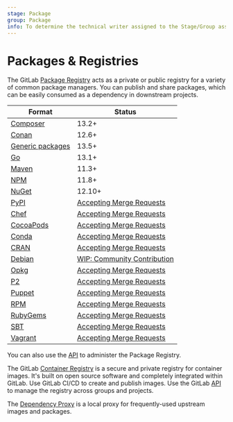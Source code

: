 ```yaml
---
stage: Package
group: Package
info: To determine the technical writer assigned to the Stage/Group associated with this page, see https://about.gitlab.com/handbook/engineering/ux/technical-writing/#designated-technical-writers
---
```


# Packages & Registries

The GitLab [Package Registry](package_registry/index.md) acts as a private or public registry
for a variety of common package managers. You can publish and share
packages, which can be easily consumed as a dependency in downstream projects.

| Format | Status |
| ------ | ------ |
| [Composer](composer_repository/index.md) | 13.2+  |
| [Conan](conan_repository/index.md) | 12.6+  |
| [Generic packages](generic_packages/index.md) | 13.5+  |
| [Go](go_proxy/index.md) | 13.1+  |
| [Maven](maven_repository/index.md) | 11.3+  |
| [NPM](npm_registry/index.md) | 11.8+  |
| [NuGet](nuget_repository/index.md) | 12.10+  |
| [PyPI](pypi_repository/index.md) | [Accepting Merge Requests](../../development/packages.md)  |
| [Chef](https://gitlab.com/gitlab-org/gitlab/-/issues/36889) | [Accepting Merge Requests](../../development/packages.md) |
| [CocoaPods](https://gitlab.com/gitlab-org/gitlab/-/issues/36890) | [Accepting Merge Requests](../../development/packages.md) |
| [Conda](https://gitlab.com/gitlab-org/gitlab/-/issues/36891) | [Accepting Merge Requests](../../development/packages.md) |
| [CRAN](https://gitlab.com/gitlab-org/gitlab/-/issues/36892) | [Accepting Merge Requests](../../development/packages.md) |
| [Debian](https://gitlab.com/gitlab-org/gitlab/-/issues/5835) | [WIP: Community Contribution](https://gitlab.com/gitlab-org/gitlab/-/merge_requests/44746) |
| [Opkg](https://gitlab.com/gitlab-org/gitlab/-/issues/36894) | [Accepting Merge Requests](../../development/packages.md) |
| [P2](https://gitlab.com/gitlab-org/gitlab/-/issues/36895) | [Accepting Merge Requests](../../development/packages.md) |
| [Puppet](https://gitlab.com/gitlab-org/gitlab/-/issues/36897) | [Accepting Merge Requests](../../development/packages.md) |
| [RPM](https://gitlab.com/gitlab-org/gitlab/-/issues/5932) | [Accepting Merge Requests](../../development/packages.md) |
| [RubyGems](https://gitlab.com/gitlab-org/gitlab/-/issues/803) | [Accepting Merge Requests](../../development/packages.md) |
| [SBT](https://gitlab.com/gitlab-org/gitlab/-/issues/36898) | [Accepting Merge Requests](../../development/packages.md) |
| [Vagrant](https://gitlab.com/gitlab-org/gitlab/-/issues/36899) | [Accepting Merge Requests](../../development/packages.md) |

You can also use the [API](../../api/packages.md) to administer the Package Registry.

The GitLab [Container Registry](container_registry/index.md) is a secure and private registry for container images.
It's built on open source software and completely integrated within GitLab.
Use GitLab CI/CD to create and publish images. Use the GitLab [API](../../api/container_registry.md) to
manage the registry across groups and projects.

The [Dependency Proxy](dependency_proxy/index.md) is a local proxy for frequently-used upstream images and packages.
